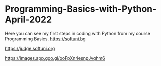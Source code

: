 # Programming-Basics-with-Python-April-2022
Here you can see my first steps in coding with Python from my course Programming Basics.
https://softuni.bg

https://judge.softuni.org

https://images.app.goo.gl/ooFpXn4esnpJvqhm6
